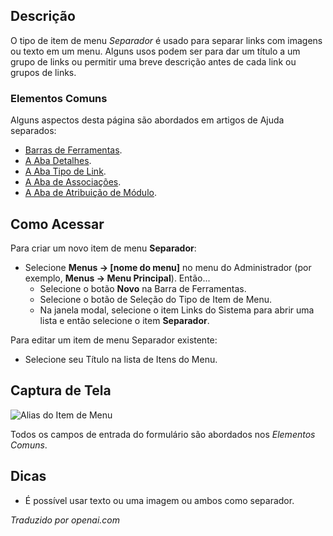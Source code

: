 <!-- Filename: Help4.x:Menu_Item:_Separator  / Display title: Separador -->

## Descrição

O tipo de item de menu *Separador* é usado para separar links com imagens ou texto em um menu. Alguns usos podem ser para dar um título a um grupo de links ou permitir uma breve descrição antes de cada link ou grupos de links.

### Elementos Comuns

Alguns aspectos desta página são abordados em artigos de Ajuda separados:

* [Barras de Ferramentas](jdocmanual?article=help/common-elements/toolbars).
* [A Aba Detalhes](jdocmanual?article=help/menu-items-common/menu-item-details).
* [A Aba Tipo de Link](jdocmanual?article=help/menu-items-common/menu-item-link-type).
* [A Aba de Associações](jdocmanual?article=help/common-elements/edit-associations).
* [A Aba de Atribuição de Módulo](jdocmanual?article=help/menu-items-common/menu-item-module-assignment).

## Como Acessar

Para criar um novo item de menu **Separador**:

- Selecione **Menus → \[nome do menu\]** no menu do Administrador
  (por exemplo, **Menus → Menu Principal**). Então...
  - Selecione o botão **Novo** na Barra de Ferramentas.
  - Selecione o botão de Seleção do Tipo de Item de Menu.
  - Na janela modal, selecione o item Links do Sistema para abrir uma lista e então selecione o item **Separador**.

Para editar um item de menu Separador existente:

- Selecione seu Título na lista de Itens do Menu.

## Captura de Tela

![Alias do Item de Menu](../../../ptbr/images/menu-items/system-links-separator-details-tab.png)

Todos os campos de entrada do formulário são abordados nos *Elementos Comuns*.

## Dicas

- É possível usar texto ou uma imagem ou ambos como separador.

*Traduzido por openai.com*

